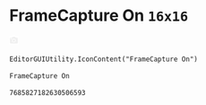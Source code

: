 # FrameCapture On `16x16`
<img src="/img/FrameCapture%20On.png" width=16 height=16>

``` CSharp
EditorGUIUtility.IconContent("FrameCapture On")
```
```
FrameCapture On
```
```
7685827182630506593
```
